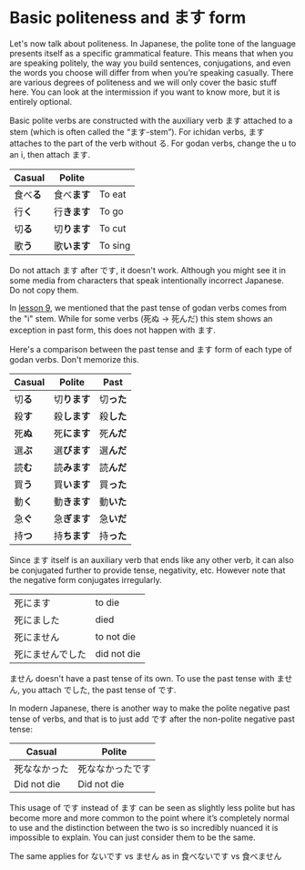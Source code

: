 # Basic politeness and ます form

Let's now talk about politeness. In Japanese, the polite tone of the language presents itself as a specific grammatical feature. This means that when you are speaking politely, the way you build sentences, conjugations, and even the words you choose will differ from when you’re speaking casually. There are various degrees of politeness and we will only cover the basic stuff here. You can look at the intermission if you want to know more, but it is entirely optional.

Basic polite verbs are constructed with the auxiliary verb ます attached to a stem (which is often called the “ます-stem”). For ichidan verbs, ます attaches to the part of the verb without る. For godan verbs, change the u to an i, then attach ます.

| Casual     | Polite       |         |
|------------|--------------|---------|
| 食べ**る** | 食べ**ます** | To eat  |
| 行**く**   | 行**きます** | To go   |
| 切**る**   | 切**ります** | To cut  |
| 歌**う**   | 歌**います** | To sing |

<div class="warning">
Do not attach ます after です, it doesn't work. Although you might see it in some media from characters that speak intentionally incorrect Japanese. Do not copy them. 
</div>

In [lesson 9](./Lesson9.md), we mentioned that the past tense of godan verbs comes from the "i" stem. While for some verbs (死ぬ \-\> 死んだ) this stem shows an exception in past form, this does not happen with ます.

Here's a comparison between the past tense and ます form of each type of godan verbs. Don't memorize this.

| Casual     | Polite       | Past         |
|------------|--------------|--------------|
| 切**る**   | 切**ります** | 切**った**   |
| 殺**す**   | 殺**します** | 殺**した**   |
| 死**ぬ**   | 死**にます** | 死**んだ**   |
| 選**ぶ**   | 選**びます** | 選**んだ**   |
| 読**む**   | 読**みます** | 読**んだ**   |
| 買**う**   | 買**います** | 買**った**   |
| 動**く**   | 動**きます** | 動**いた**   |
| 急**ぐ**   | 急**ぎます** | 急**いだ**   |
| 持**つ**   | 持**ちます** | 持**った**   |

Since ます itself is an auxiliary verb that ends like any other verb, it can also be conjugated further to provide tense, negativity, etc. However note that the negative form conjugates irregularly.

|                  |             |
|------------------|-------------|
| 死にます         | to die      |
| 死にました       | died        |
| 死にません       | to not die  |
| 死にませんでした | did not die |

ません doesn't have a past tense of its own. To use the past tense with ません, you attach でした, the past tense of です. 

In modern Japanese, there is another way to make the polite negative past tense of verbs, and that is to just add です after the non-polite negative past tense:

| Casual       | Polite           |
|--------------|------------------|
| 死ななかった | 死ななかったです |
| Did not die  | Did not die      |

This usage of です instead of ます can be seen as slightly less polite but has become more and more common to the point where it’s completely normal to use and the distinction between the two is so incredibly nuanced it is impossible to explain. You can just consider them to be the same.

The same applies for ないです vs ません as in 食べないです vs 食べません  